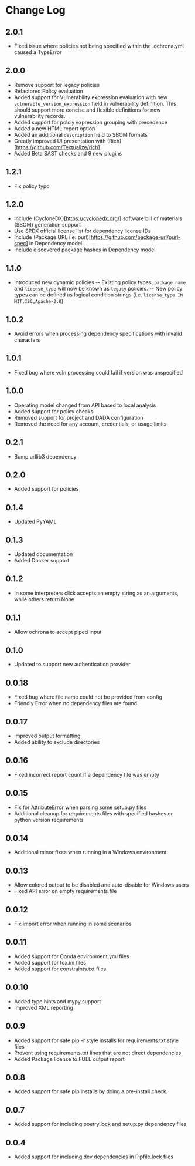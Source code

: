 # Change Log

## 2.0.1
- Fixed issue where policies not being specified within the .ochrona.yml caused a TypeError

## 2.0.0
- Remove support for legacy policies
- Refactored Policy evaluation
- Added support for Vulnerability expression evaluation with new `vulnerable_version_expression` field in vulnerability definition. This should support more concise and flexible definitions for new vulnerability records.
- Added support for polciy expression grouping with precedence
- Added a new HTML report option
- Added an additional `description` field to SBOM formats
- Greatly improved UI presentation with (Rich)[https://github.com/Textualize/rich]
- Added Beta SAST checks and 9 new plugins

## 1.2.1
- Fix policy typo

## 1.2.0
- Include (CycloneDX)[https://cyclonedx.org/] software bill of materials (SBOM) generation support
- Use SPDX official license list for dependency license IDs
- Include (Package URL i.e. purl)[https://github.com/package-url/purl-spec] in Dependency model
- Include discovered package hashes in Dependency model

## 1.1.0
- Introduced new dynamic policies
-- Existing policy types, `package_name` and `license_type` will now be known as `legacy` policies.
-- New policy types can be defined as logical condition strings (i.e. `license_type IN MIT,ISC,Apache-2.0`)

## 1.0.2
- Avoid errors when processing dependency specifications with invalid characters

## 1.0.1
- Fixed bug where vuln processing could fail if version was unspecified

## 1.0.0
- Operating model changed from API based to local analysis
- Added support for policy checks
- Removed support for project and DADA configuration
- Removed the need for any account, credentials, or usage limits

## 0.2.1
- Bump urllib3 dependency

## 0.2.0
- Added support for policies

## 0.1.4
- Updated PyYAML

## 0.1.3
- Updated documentation
- Added Docker support

## 0.1.2
- In some interpreters click accepts an empty string as an arguments, while others return None 

## 0.1.1
- Allow ochrona to accept piped input

## 0.1.0
- Updated to support new authentication provider

## 0.0.18
- Fixed bug where file name could not be provided from config
- Friendly Error when no dependency files are found

## 0.0.17
- Improved output formatting
- Added ability to exclude directories

## 0.0.16
- Fixed incorrect report count if a dependency file was empty

## 0.0.15
- Fix for AttributeError when parsing some setup.py files
- Additional cleanup for requirements files with specified hashes or python version requirements

## 0.0.14
- Additional minor fixes when running in a Windows environment

## 0.0.13
- Allow colored output to be disabled and auto-disable for Windows users
- Fixed API error on empty requirements file

## 0.0.12
- Fix import error when running in some scenarios

## 0.0.11
- Added support for Conda environment.yml files
- Added support for tox.ini files
- Added support for constraints.txt files

## 0.0.10
- Added type hints and mypy support
- Improved XML reporting

## 0.0.9
- Added support for safe pip -r style installs for requirements.txt style files
- Prevent using requirements.txt lines that are not direct dependencies
- Added Package license to FULL output report

## 0.0.8
- Added support for safe pip installs by doing a pre-install check.

## 0.0.7
- Added support for including poetry.lock and setup.py dependency files

## 0.0.4
- Added support for including dev dependencies in Pipfile.lock files